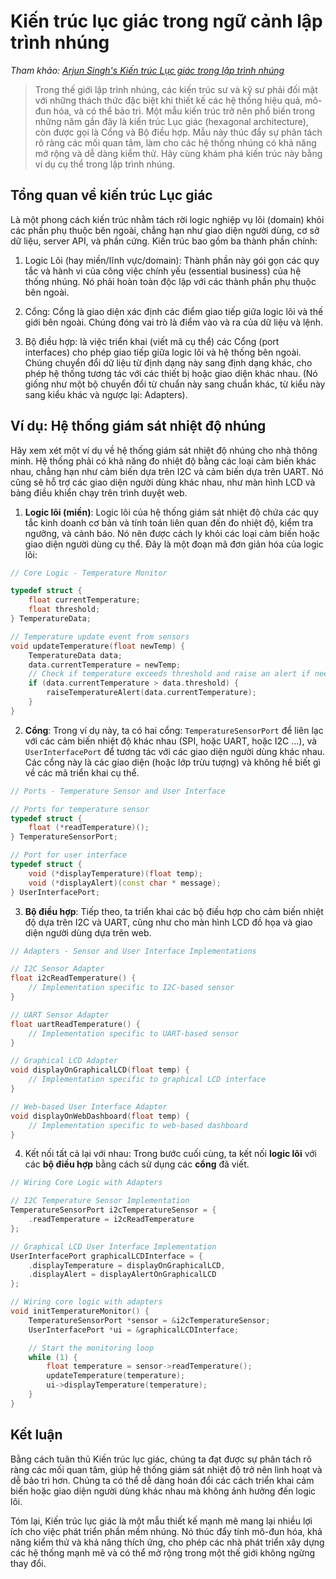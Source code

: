 # Kiến trúc lục giác trong ngữ cảnh lập trình nhúng

_Tham khảo: [Arjun Singh's Kiến trúc Lục giác trong lập trình nhúng](https://medium.com/@arjunsingh_93730/embedded-software-architecture-hexagonal-architecture-part-4-26933301ac73)_

> Trong thế giới lập trình nhúng, các kiến trúc sư và kỹ sư phải đối mặt với những thách thức đặc biệt khi thiết kế các hệ thống hiệu quả, mô-đun hóa, và có thể bảo trì. Một mẫu kiến trúc trở nên phổ biến trong những năm gần đây là kiến trúc Lục giác (hexagonal architecture), còn được gọi là Cổng và Bộ điều hợp. Mẫu này thúc đẩy sự phân tách rõ ràng các mối quan tâm, làm cho các hệ thống nhúng có khả năng mở rộng và dễ dàng kiểm thử. Hãy cùng khám phá kiến trúc này bằng ví dụ cụ thể trong lập trình nhúng.

## Tổng quan về kiến trúc Lục giác

Là một phong cách kiến trúc nhằm tách rời logic nghiệp vụ lõi (domain) khỏi các phần phụ thuộc bên ngoài, chẳng hạn như giao diện người dùng, cơ sở dữ liệu, server API, và phần cứng. Kiến trúc bao gồm ba thành phần chính:

1. Logic Lõi (hay miền/lĩnh vực/domain): Thành phần này gói gọn các quy tắc và hành vi của công việc chính yếu (essential business) của hệ thống nhúng. Nó phải hoàn toàn độc lập với các thành phần phụ thuộc bên ngoài.

2. Cổng: Cổng là giao diện xác định các điểm giao tiếp giữa logic lõi và thế giới bên ngoài. Chúng đóng vai trò là điểm vào và ra của dữ liệu và lệnh.

3. Bộ điều hợp: là việc triển khai (viết mã cụ thể) các Cổng (port interfaces) cho phép giao tiếp giữa logic lõi và hệ thống bên ngoài. Chúng chuyển đổi dữ liệu từ định dạng này sang định dạng khác, cho phép hệ thống tương tác với các thiết bị hoặc giao diện khác nhau. (Nó giống như một bộ chuyển đổi từ chuẩn này sang chuẩn khác, từ kiểu này sang kiểu khác và ngược lại: Adapters).

## Ví dụ: Hệ thống giám sát nhiệt độ nhúng

Hãy xem xét một ví dụ về hệ thống giám sát nhiệt độ nhúng cho nhà thông minh. Hệ thống phải có khả năng đo nhiệt độ bằng các loại cảm biến khác nhau, chẳng hạn như cảm biến dựa trên I2C và cảm biến dựa trên UART. Nó cũng sẽ hỗ trợ các giao diện người dùng khác nhau, như màn hình LCD và bảng điều khiển chạy trên trình duyệt web.

1. **Logic lõi (miền)**: Logic lõi của hệ thống giám sát nhiệt độ chứa các quy tắc kinh doanh cơ bản và tính toán liên quan đến đo nhiệt độ, kiểm tra ngưỡng, và cảnh báo. Nó nên được cách ly khỏi các loại cảm biến hoặc giao diện người dùng cụ thể. Đây là một đoạn mã đơn giản hóa của logic lõi:

```cpp
// Core Logic - Temperature Monitor

typedef struct {
    float currentTemperature;
    float threshold;
} TemperatureData;

// Temperature update event from sensors
void updateTemperature(float newTemp) {
    TemperatureData data;
    data.currentTemperature = newTemp;
    // Check if temperature exceeds threshold and raise an alert if needed
    if (data.currentTemperature > data.threshold) {
        raiseTemperatureAlert(data.currentTemperature);
    }
}
```

2. **Cổng**: Trong ví dụ này, ta có hai cổng: `TemperatureSensorPort` để liên lạc với các cảm biến nhiệt độ khác nhau (SPI, hoặc UART, hoặc I2C ...), và `UserInterfacePort` để tương tác với các giao diện người dùng khác nhau. Các cổng này là các giao diện (hoặc lớp trừu tượng) và không hề biết gì về các mã triển khai cụ thể.

```cpp
// Ports - Temperature Sensor and User Interface

// Ports for temperature sensor
typedef struct {
    float (*readTemperature)();
} TemperatureSensorPort;

// Port for user interface
typedef struct {
    void (*displayTemperature)(float temp);
    void (*displayAlert)(const char * message);
} UserInterfacePort;
```

3. **Bộ điều hợp**: Tiếp theo, ta triển khai các bộ điều hợp cho cảm biến nhiệt độ dựa trên I2C và UART, cũng như cho màn hình LCD đồ họa và giao diện người dùng dựa trên web.

```cpp
// Adapters - Sensor and User Interface Implementations

// I2C Sensor Adapter
float i2cReadTemperature() {
    // Implementation specific to I2C-based sensor
}

// UART Sensor Adapter
float uartReadTemperature() {
    // Implementation specific to UART-based sensor
}

// Graphical LCD Adapter
void displayOnGraphicalLCD(float temp) {
    // Implementation specific to graphical LCD interface
}

// Web-based User Interface Adapter
void displayOnWebDashboard(float temp) {
    // Implementation specific to web-based dashboard
}
```

4. Kết nối tất cả lại với nhau: Trong bước cuối cùng, ta kết nối **logic lõi** với các **bộ điều hợp** bằng cách sử dụng các **cổng** đã viết.

```cpp
// Wiring Core Logic with Adapters

// I2C Temperature Sensor Implementation
TemperatureSensorPort i2cTemperatureSensor = {
    .readTemperature = i2cReadTemperature
};

// Graphical LCD User Interface Implementation
UserInterfacePort graphicalLCDInterface = {
    .displayTemperature = displayOnGraphicalLCD,
    .displayAlert = displayAlertOnGraphicalLCD
};

// Wiring core logic with adapters
void initTemperatureMonitor() {
    TemperatureSensorPort *sensor = &i2cTemperatureSensor;
    UserInterfacePort *ui = &graphicalLCDInterface;

    // Start the monitoring loop
    while (1) {
        float temperature = sensor->readTemperature();
        updateTemperature(temperature);
        ui->displayTemperature(temperature);
    }
}

```

## Kết luận

Bằng cách tuân thủ Kiến trúc lục giác, chúng ta đạt được sự phân tách rõ ràng các mối quan tâm, giúp hệ thống giám sát nhiệt độ trở nên linh hoạt và dễ bảo trì hơn. Chúng ta có thể dễ dàng hoán đổi các cách triển khai cảm biến hoặc giao diện người dùng khác nhau mà không ảnh hưởng đến logic lõi.

Tóm lại, Kiến trúc lục giác là một mẫu thiết kế mạnh mẽ mang lại nhiều lợi ích cho việc phát triển phần mềm nhúng. Nó thúc đẩy tính mô-đun hóa, khả năng kiểm thử và khả năng thích ứng, cho phép các nhà phát triển xây dựng các hệ thống mạnh mẽ và có thể mở rộng trong một thế giới không ngừng thay đổi.
